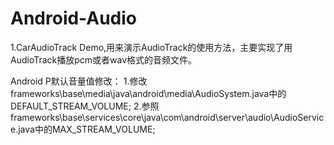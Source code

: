 # Android-Audio
1.CarAudioTrack Demo,用来演示AudioTrack的使用方法，主要实现了用AudioTrack播放pcm或者wav格式的音频文件。

Android P默认音量值修改：
1.修改frameworks\base\media\java\android\media\AudioSystem.java中的DEFAULT_STREAM_VOLUME;
2.参照frameworks\base\services\core\java\com\android\server\audio\AudioService.java中的MAX_STREAM_VOLUME;
